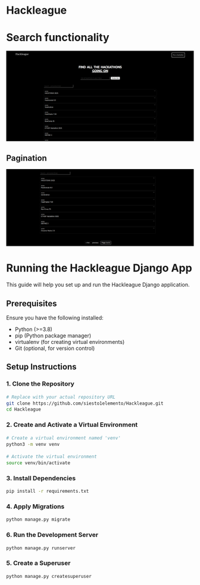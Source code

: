 # Hackleague

# Search functionality
![Alt text](docs/asset1.png)

## Pagination

![Alt text](docs/asset2.png)


# **Running the Hackleague Django App**

This guide will help you set up and run the Hackleague Django application.

## **Prerequisites**

Ensure you have the following installed:
- Python (>=3.8)
- pip (Python package manager)
- virtualenv (for creating virtual environments)
- Git (optional, for version control)

## **Setup Instructions**

### **1. Clone the Repository**
```sh
# Replace with your actual repository URL
git clone https://github.com/siesto1elemento/Hackleague.git
cd Hackleague
```

### **2. Create and Activate a Virtual Environment**
```sh
# Create a virtual environment named 'venv'
python3 -m venv venv

# Activate the virtual environment
source venv/bin/activate
```

### **3. Install Dependencies**
```sh
pip install -r requirements.txt
```

### **4. Apply Migrations**
```sh
python manage.py migrate
```
### **6. Run the Development Server**
```sh
python manage.py runserver
```

### **5. Create a Superuser**
```sh
python manage.py createsuperuser
```
